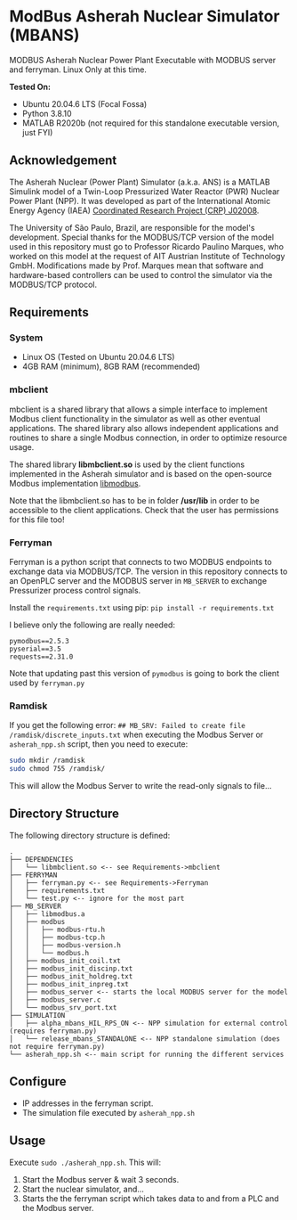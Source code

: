 # ModBus Asherah Nuclear Simulator (MBANS)
MODBUS Asherah Nuclear Power Plant Executable with MODBUS server and ferryman. Linux Only at this time.

**Tested On:**

* Ubuntu 20.04.6 LTS (Focal Fossa)
* Python 3.8.10
* MATLAB R2020b (not required for this standalone executable version, just FYI)

## Acknowledgement

The Asherah Nuclear (Power Plant) Simulator (a.k.a. ANS) is a MATLAB Simulink model of a Twin-Loop Pressurized Water Reactor (PWR) Nuclear Power Plant (NPP). It was developed as part of the International Atomic Energy Agency (IAEA) [Coordinated Research Project (CRP) J02008](https://www.iaea.org/projects/crp/j02008). 

The University of São Paulo, Brazil, are responsible for the model's development. Special thanks for the MODBUS/TCP version of the model used in this repository must go to Professor Ricardo Paulino Marques, who worked on this model at the request of AIT Austrian Institute of Technology GmbH. Modifications made by Prof. Marques mean that software and hardware-based controllers can be used to control the simulator via the MODBUS/TCP protocol.
 
## Requirements

### System

* Linux OS (Tested on Ubuntu 20.04.6 LTS)
* 4GB RAM (minimum), 8GB RAM (recommended)

### mbclient

mbclient is a shared library that allows a simple interface to implement Modbus client functionality in the simulator as well as other eventual applications. The shared library also allows independent applications and routines to share a single Modbus connection, in order to optimize resource usage.

The shared library **libmbclient.so** is used by the client functions implemented in the Asherah simulator and is based on the open-source Modbus implementation [libmodbus](https://libmodbus.org/).

Note that the libmbclient.so has to be in folder **/usr/lib** in order to be accessible to the client applications. Check that the user has permissions for this file too!

### Ferryman

Ferryman is a python script that connects to two MODBUS endpoints to exchange data via MODBUS/TCP. The version in this repository connects to an OpenPLC server and the MODBUS server in `MB_SERVER` to exchange Pressurizer process control signals.

Install the  `requirements.txt` using pip: `pip install -r requirements.txt`

I believe only the following are really needed: 

```
pymodbus==2.5.3
pyserial==3.5
requests==2.31.0
```

Note that updating past this version of `pymodbus` is going to bork the client used by `ferryman.py`

### Ramdisk

If you get the following error: `## MB_SRV: Failed to create file /ramdisk/discrete_inputs.txt` when executing the Modbus Server or `asherah_npp.sh` script, then you need to execute:

```bash
sudo mkdir /ramdisk
sudo chmod 755 /ramdisk/
```

This will allow the Modbus Server to write the read-only signals to file…

## Directory Structure

The following directory structure is defined:

```
.
├── DEPENDENCIES
│   └── libmbclient.so <-- see Requirements->mbclient
├── FERRYMAN
│   ├── ferryman.py <-- see Requirements->Ferryman
│   ├── requirements.txt
│   └── test.py <-- ignore for the most part
├── MB_SERVER
│   ├── libmodbus.a
│   ├── modbus
│   │   ├── modbus-rtu.h
│   │   ├── modbus-tcp.h
│   │   ├── modbus-version.h
│   │   └── modbus.h
│   ├── modbus_init_coil.txt
│   ├── modbus_init_discinp.txt
│   ├── modbus_init_holdreg.txt
│   ├── modbus_init_inpreg.txt
│   ├── modbus_server <-- starts the local MODBUS server for the model
│   ├── modbus_server.c
│   └── modbus_srv_port.txt
├── SIMULATION
│   ├── alpha_mbans_HIL_RPS_ON <-- NPP simulation for external control (requires ferryman.py)
│   └── release_mbans_STANDALONE <-- NPP standalone simulation (does not require ferryman.py)
└── asherah_npp.sh <-- main script for running the different services
```

## Configure

* IP addresses in the ferryman script.
* The simulation file executed by `asherah_npp.sh`

## Usage

Execute `sudo ./asherah_npp.sh`. This will:

1. Start the Modbus server & wait 3 seconds.
2. Start the nuclear simulator, and...
3. Starts the the ferryman script which takes data to and from a PLC and the Modbus server.
